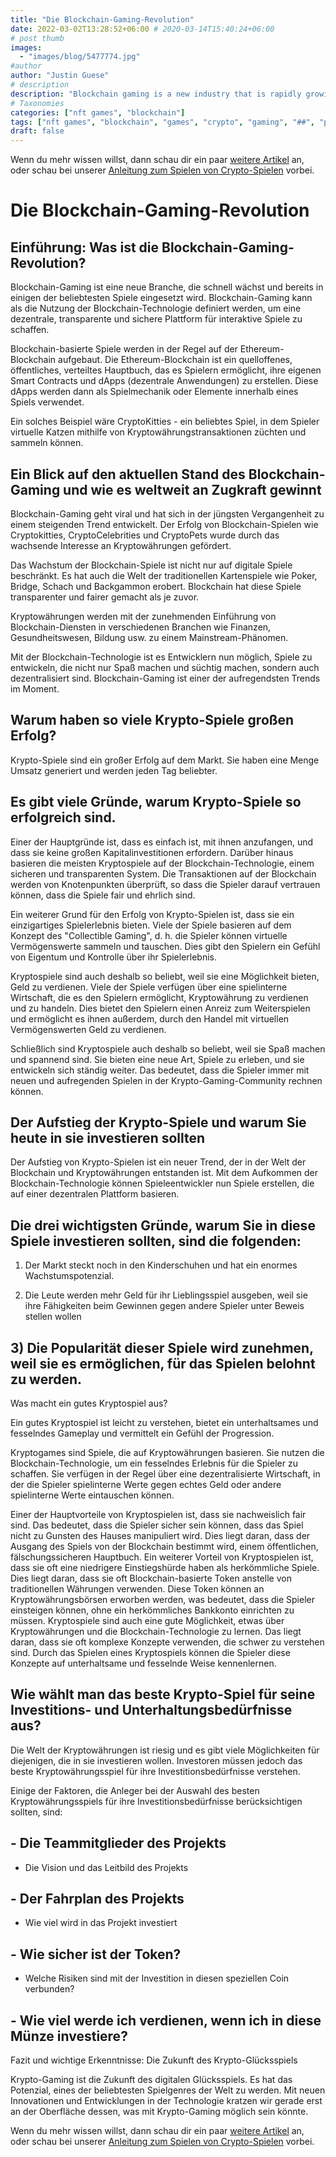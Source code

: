 ```yaml
---
title: "Die Blockchain-Gaming-Revolution"
date: 2022-03-02T13:28:52+06:00 # 2020-03-14T15:40:24+06:00
# post thumb
images:
  - "images/blog/5477774.jpg"
#author
author: "Justin Guese"
# description
description: "Blockchain gaming is a new industry that is rapidly growing and is already being used in some of the most popular games. Blockchain gaming can be defined as the"
# Taxonomies
categories: ["nft games", "blockchain"]
tags: ["nft games", "blockchain", "games", "crypto", "gaming", "##", "players"]
draft: false
---
```



Wenn du mehr wissen willst, dann schau dir ein paar [weitere Artikel](/blog/) an, oder schau bei unserer [Anleitung zum Spielen von Crypto-Spielen](/services/how-do-i-get-started/) vorbei.

# Die Blockchain-Gaming-Revolution

## Einführung: Was ist die Blockchain-Gaming-Revolution?

Blockchain-Gaming ist eine neue Branche, die schnell wächst und bereits in einigen der beliebtesten Spiele eingesetzt wird. Blockchain-Gaming kann als die Nutzung der Blockchain-Technologie definiert werden, um eine dezentrale, transparente und sichere Plattform für interaktive Spiele zu schaffen.

Blockchain-basierte Spiele werden in der Regel auf der Ethereum-Blockchain aufgebaut. Die Ethereum-Blockchain ist ein quelloffenes, öffentliches, verteiltes Hauptbuch, das es Spielern ermöglicht, ihre eigenen Smart Contracts und dApps (dezentrale Anwendungen) zu erstellen. Diese dApps werden dann als Spielmechanik oder Elemente innerhalb eines Spiels verwendet.

Ein solches Beispiel wäre CryptoKitties - ein beliebtes Spiel, in dem Spieler virtuelle Katzen mithilfe von Kryptowährungstransaktionen züchten und sammeln können.

## Ein Blick auf den aktuellen Stand des Blockchain-Gaming und wie es weltweit an Zugkraft gewinnt

Blockchain-Gaming geht viral und hat sich in der jüngsten Vergangenheit zu einem steigenden Trend entwickelt. Der Erfolg von Blockchain-Spielen wie Cryptokitties, CryptoCelebrities und CryptoPets wurde durch das wachsende Interesse an Kryptowährungen gefördert.

Das Wachstum der Blockchain-Spiele ist nicht nur auf digitale Spiele beschränkt. Es hat auch die Welt der traditionellen Kartenspiele wie Poker, Bridge, Schach und Backgammon erobert. Blockchain hat diese Spiele transparenter und fairer gemacht als je zuvor.

Kryptowährungen werden mit der zunehmenden Einführung von Blockchain-Diensten in verschiedenen Branchen wie Finanzen, Gesundheitswesen, Bildung usw. zu einem Mainstream-Phänomen.

Mit der Blockchain-Technologie ist es Entwicklern nun möglich, Spiele zu entwickeln, die nicht nur Spaß machen und süchtig machen, sondern auch dezentralisiert sind. Blockchain-Gaming ist einer der aufregendsten Trends im Moment.

## Warum haben so viele Krypto-Spiele großen Erfolg?

Krypto-Spiele sind ein großer Erfolg auf dem Markt. Sie haben eine Menge Umsatz generiert und werden jeden Tag beliebter.

## Es gibt viele Gründe, warum Krypto-Spiele so erfolgreich sind. 

Einer der Hauptgründe ist, dass es einfach ist, mit ihnen anzufangen, und dass sie keine großen Kapitalinvestitionen erfordern. Darüber hinaus basieren die meisten Kryptospiele auf der Blockchain-Technologie, einem sicheren und transparenten System. Die Transaktionen auf der Blockchain werden von Knotenpunkten überprüft, so dass die Spieler darauf vertrauen können, dass die Spiele fair und ehrlich sind. 

Ein weiterer Grund für den Erfolg von Krypto-Spielen ist, dass sie ein einzigartiges Spielerlebnis bieten. Viele der Spiele basieren auf dem Konzept des "Collectible Gaming", d. h. die Spieler können virtuelle Vermögenswerte sammeln und tauschen. Dies gibt den Spielern ein Gefühl von Eigentum und Kontrolle über ihr Spielerlebnis. 

Kryptospiele sind auch deshalb so beliebt, weil sie eine Möglichkeit bieten, Geld zu verdienen. Viele der Spiele verfügen über eine spielinterne Wirtschaft, die es den Spielern ermöglicht, Kryptowährung zu verdienen und zu handeln. Dies bietet den Spielern einen Anreiz zum Weiterspielen und ermöglicht es ihnen außerdem, durch den Handel mit virtuellen Vermögenswerten Geld zu verdienen. 

Schließlich sind Kryptospiele auch deshalb so beliebt, weil sie Spaß machen und spannend sind. Sie bieten eine neue Art, Spiele zu erleben, und sie entwickeln sich ständig weiter. Das bedeutet, dass die Spieler immer mit neuen und aufregenden Spielen in der Krypto-Gaming-Community rechnen können.

## Der Aufstieg der Krypto-Spiele und warum Sie heute in sie investieren sollten

Der Aufstieg von Krypto-Spielen ist ein neuer Trend, der in der Welt der Blockchain und Kryptowährungen entstanden ist. Mit dem Aufkommen der Blockchain-Technologie können Spieleentwickler nun Spiele erstellen, die auf einer dezentralen Plattform basieren.

## Die drei wichtigsten Gründe, warum Sie in diese Spiele investieren sollten, sind die folgenden:

1) Der Markt steckt noch in den Kinderschuhen und hat ein enormes Wachstumspotenzial.

2) Die Leute werden mehr Geld für ihr Lieblingsspiel ausgeben, weil sie ihre Fähigkeiten beim Gewinnen gegen andere Spieler unter Beweis stellen wollen

## 3) Die Popularität dieser Spiele wird zunehmen, weil sie es ermöglichen, für das Spielen belohnt zu werden.

Was macht ein gutes Kryptospiel aus?

Ein gutes Kryptospiel ist leicht zu verstehen, bietet ein unterhaltsames und fesselndes Gameplay und vermittelt ein Gefühl der Progression.

Kryptogames sind Spiele, die auf Kryptowährungen basieren. Sie nutzen die Blockchain-Technologie, um ein fesselndes Erlebnis für die Spieler zu schaffen. Sie verfügen in der Regel über eine dezentralisierte Wirtschaft, in der die Spieler spielinterne Werte gegen echtes Geld oder andere spielinterne Werte eintauschen können.

Einer der Hauptvorteile von Kryptospielen ist, dass sie nachweislich fair sind. Das bedeutet, dass die Spieler sicher sein können, dass das Spiel nicht zu Gunsten des Hauses manipuliert wird. Dies liegt daran, dass der Ausgang des Spiels von der Blockchain bestimmt wird, einem öffentlichen, fälschungssicheren Hauptbuch. Ein weiterer Vorteil von Kryptospielen ist, dass sie oft eine niedrigere Einstiegshürde haben als herkömmliche Spiele. Dies liegt daran, dass sie oft Blockchain-basierte Token anstelle von traditionellen Währungen verwenden. Diese Token können an Kryptowährungsbörsen erworben werden, was bedeutet, dass die Spieler einsteigen können, ohne ein herkömmliches Bankkonto einrichten zu müssen. Kryptospiele sind auch eine gute Möglichkeit, etwas über Kryptowährungen und die Blockchain-Technologie zu lernen. Das liegt daran, dass sie oft komplexe Konzepte verwenden, die schwer zu verstehen sind. Durch das Spielen eines Kryptospiels können die Spieler diese Konzepte auf unterhaltsame und fesselnde Weise kennenlernen.

## Wie wählt man das beste Krypto-Spiel für seine Investitions- und Unterhaltungsbedürfnisse aus?

Die Welt der Kryptowährungen ist riesig und es gibt viele Möglichkeiten für diejenigen, die in sie investieren wollen. Investoren müssen jedoch das beste Kryptowährungsspiel für ihre Investitionsbedürfnisse verstehen.

Einige der Faktoren, die Anleger bei der Auswahl des besten Kryptowährungsspiels für ihre Investitionsbedürfnisse berücksichtigen sollten, sind:

## - Die Teammitglieder des Projekts

- Die Vision und das Leitbild des Projekts

## - Der Fahrplan des Projekts

- Wie viel wird in das Projekt investiert

## - Wie sicher ist der Token?

- Welche Risiken sind mit der Investition in diesen speziellen Coin verbunden?

## - Wie viel werde ich verdienen, wenn ich in diese Münze investiere?

Fazit und wichtige Erkenntnisse: Die Zukunft des Krypto-Glücksspiels

Krypto-Gaming ist die Zukunft des digitalen Glücksspiels. Es hat das Potenzial, eines der beliebtesten Spielgenres der Welt zu werden. Mit neuen Innovationen und Entwicklungen in der Technologie kratzen wir gerade erst an der Oberfläche dessen, was mit Krypto-Gaming möglich sein könnte.

Wenn du mehr wissen willst, dann schau dir ein paar [weitere Artikel](/blog/) an, oder schau bei unserer [Anleitung zum Spielen von Crypto-Spielen](/services/how-do-i-get-started/) vorbei.

